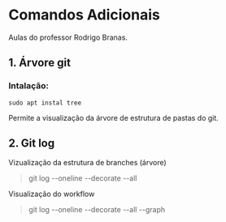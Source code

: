 # Comandos Adicionais  
Aulas do professor Rodrigo Branas.
## 1. Árvore git  
  
### Intalação:  
	sudo apt instal tree  
  
Permite a visualização da árvore de estrutura de pastas do git.  

## 2. Git log  
  
Vizualização da estrutura de branches (árvore)  
>	git log --oneline --decorate --all  
  
Visualização do workflow  
>	git log --oneline --decorate --all --graph  
